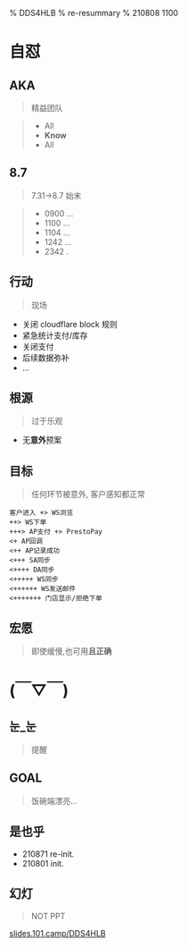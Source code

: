 % DDS4HLB
% re-resummary
% 210808 1100

# 自怼


## AKA
> 精益团队

> - All
> - **Know**
> - All

## 8.7
> 7.31->8.7 始末

> - 0900 ...
> - 1100 ...
> - 1104 ...
> - 1242 ...
> - 2342 .

## 行动
> 现场

- 关闭 cloudflare block 规则
- 紧急统计支付/库存
- 关闭支付
- 后续数据弥补
- ...

## 根源
> 过于乐观

- 无**意外**预案

## 目标
> 任何环节被意外, 客户感知都正常

    客户进入 +> WS浏览
    ++> WS下单
    +++> AP支付 +> PrestoPay
    <+ AP回调 
    <++ AP记录成功 
    <+++ SA同步
    <++++ DA同步
    <+++++ WS同步
    <++++++ WS发送邮件
    <+++++++ 门店显示/拒绝下单

## 宏愿
> 即使缓慢,也可用**且正确**

# (￣▽￣)


## 눈_눈
> 提醒

## GOAL
> 饭碗端漂亮...

## 是也乎

- 210871 re-init.
- 210801 init.

## 幻灯
> NOT PPT

[slides.101.camp/DDS4HLB](http://slides.101.camp/DDS4HLB.html)

